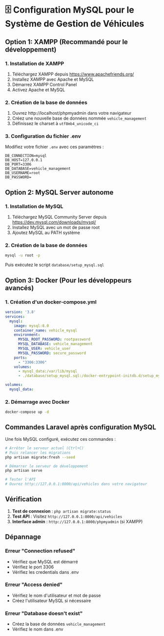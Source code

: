 # 🗄️ Configuration MySQL pour le Système de Gestion de Véhicules

## Option 1: XAMPP (Recommandé pour le développement)

### 1. Installation de XAMPP
1. Téléchargez XAMPP depuis https://www.apachefriends.org/
2. Installez XAMPP avec Apache et MySQL
3. Démarrez XAMPP Control Panel
4. Activez Apache et MySQL

### 2. Création de la base de données
1. Ouvrez http://localhost/phpmyadmin dans votre navigateur
2. Créez une nouvelle base de données nommée `vehicle_management`
3. Définissez le charset à `utf8mb4_unicode_ci`

### 3. Configuration du fichier .env
Modifiez votre fichier `.env` avec ces paramètres :

```env
DB_CONNECTION=mysql
DB_HOST=127.0.0.1
DB_PORT=3306
DB_DATABASE=vehicle_management
DB_USERNAME=root
DB_PASSWORD=
```

## Option 2: MySQL Server autonome

### 1. Installation de MySQL
1. Téléchargez MySQL Community Server depuis https://dev.mysql.com/downloads/mysql/
2. Installez MySQL avec un mot de passe root
3. Ajoutez MySQL au PATH système

### 2. Création de la base de données
```bash
mysql -u root -p
```
Puis exécutez le script `database/setup_mysql.sql`

## Option 3: Docker (Pour les développeurs avancés)

### 1. Création d'un docker-compose.yml
```yaml
version: '3.8'
services:
  mysql:
    image: mysql:8.0
    container_name: vehicle_mysql
    environment:
      MYSQL_ROOT_PASSWORD: rootpassword
      MYSQL_DATABASE: vehicle_management
      MYSQL_USER: vehicle_user
      MYSQL_PASSWORD: secure_password
    ports:
      - "3306:3306"
    volumes:
      - mysql_data:/var/lib/mysql
      - ./database/setup_mysql.sql:/docker-entrypoint-initdb.d/setup_mysql.sql

volumes:
  mysql_data:
```

### 2. Démarrage avec Docker
```bash
docker-compose up -d
```

## Commandes Laravel après configuration MySQL

Une fois MySQL configuré, exécutez ces commandes :

```bash
# Arrêter le serveur actuel (Ctrl+C)
# Puis relancer les migrations
php artisan migrate:fresh --seed

# Démarrer le serveur de développement
php artisan serve

# Tester l'API
# Ouvrez http://127.0.0.1:8000/api/vehicles dans votre navigateur
```

## Vérification

1. **Test de connexion** : `php artisan migrate:status`
2. **Test API** : Visitez `http://127.0.0.1:8000/api/vehicles`
3. **Interface admin** : `http://127.0.0.1:8000/phpmyadmin` (si XAMPP)

## Dépannage

### Erreur "Connection refused"
- Vérifiez que MySQL est démarré
- Vérifiez le port 3306
- Vérifiez les credentials dans .env

### Erreur "Access denied"
- Vérifiez le nom d'utilisateur et mot de passe
- Créez l'utilisateur MySQL si nécessaire

### Erreur "Database doesn't exist"
- Créez la base de données `vehicle_management`
- Vérifiez le nom dans .env
